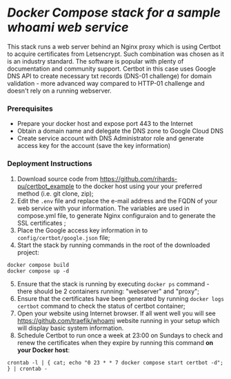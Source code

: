 # _Docker Compose stack for a sample whoami web service_

This stack runs a web server behind an Nginx proxy which is using Certbot to acquire certificates from Letsencrypt.
Such combination was chosen as it is an industry standard. The software is popular with plenty of documentation and community support.
Certbot in this case uses Google DNS API to create necessary txt records (DNS-01 challenge) for domain validation - more advanced way compared to HTTP-01 challenge and doesn't rely on a running webserver. 

### Prerequisites
- Prepare your docker host and expose port 443 to the Internet
- Obtain a domain name and delegate the DNS zone to Google Cloud DNS
- Create service account with DNS Administrator role and generate access key for the account (save the key information)

### Deployment Instructions
1. Download source code from https://github.com/rihards-pu/certbot_example to the docker host using your your preferred method (i.e. git clone, zip);
2. Edit the `.env` file and replace the e-mail address and the FQDN of your web service with your information. The variables are used in compose.yml file, to generate Nginx configuraion and to generate the SSL certificates ;
3. Place the Google access key information in to `config/certbot/google.json` file;
4. Start the stack by running commands in the root of the downloaded project:
``` 
docker compose build
docker compose up -d
```
5. Ensure that the stack is running by executing `docker ps` command - there should be 2 containers running: "webserver" and "proxy";
6. Ensure that the certificates have been generated by running `docker logs certbot` command to check the status of certbot container;
7. Open your website using Internet browser. If all went well you will see https://github.com/traefik/whoami website running in your setup which will display basic system information.
8. Schedule Certbot to run once a week at 23:00 on Sundays to check and renew the certificates when they expire by running this command __on your Docker host__:
```
crontab -l | { cat; echo "0 23 * * 7 docker compose start certbot -d"; } | crontab -
```
